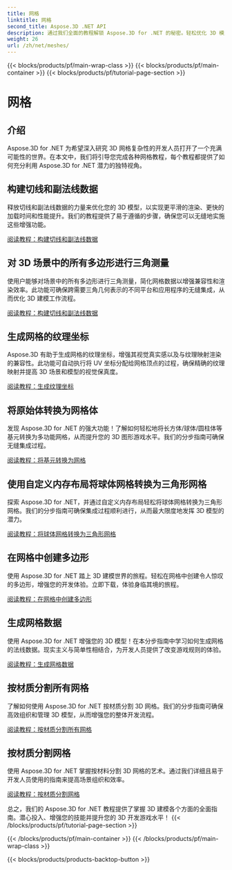 ```yaml
---
title: 网格
linktitle: 网格
second_title: Aspose.3D .NET API
description: 通过我们全面的教程解锁 Aspose.3D for .NET 的秘密。轻松优化 3D 模型、将图元转换为网格并增强图形。
weight: 26
url: /zh/net/meshes/
---
```


{{< blocks/products/pf/main-wrap-class >}}
{{< blocks/products/pf/main-container >}}
{{< blocks/products/pf/tutorial-page-section >}}

# 网格

## 介绍

Aspose.3D for .NET 为希望深入研究 3D 网格复杂性的开发人员打开了一个充满可能性的世界。在本文中，我们将引导您完成各种网格教程，每个教程都提供了如何充分利用 Aspose.3D for .NET 潜力的独特视角。

## 构建切线和副法线数据

释放切线和副法线数据的力量来优化您的 3D 模型，以实现更平滑的渲染、更快的加载时间和性能提升。我们的教程提供了易于遵循的步骤，确保您可以无缝地实施这些增强功能。

[阅读教程：构建切线和副法线数据](./build-tangent-binormal-data/)

## 对 3D 场景中的所有多边形进行三角测量

使用户能够对场景中的所有多边形进行三角测量，简化网格数据以增强兼容性和渲染效率。此功能可确保跨需要三角几何表示的不同平台和应用程序的无缝集成，从而优化 3D 建模工作流程。

[阅读教程：构建切线和副法线数据](./convert-polygons-to-triangles/)

 
## 生成网格的纹理坐标

Aspose.3D 有助于生成网格的纹理坐标，增强其视觉真实感以及与纹理映射渲染的兼容性。此功能可自动执行将 UV 坐标分配给网格顶点的过程，确保精确的纹理映射并提高 3D 场景和模型的视觉保真度。

[阅读教程：生成纹理坐标](./generate-uv-coordinates/)


## 将原始体转换为网格体

发现 Aspose.3D for .NET 的强大功能！了解如何轻松地将长方体/球体/圆柱体等基元转换为多功能网格，从而提升您的 3D 图形游戏水平。我们的分步指南可确保无缝集成过程。

[阅读教程：将基元转换为网格](./convert-primitive-to-mesh/)


## 使用自定义内存布局将球体网格转换为三角形网格

探索 Aspose.3D for .NET，并通过自定义内存布局轻松将球体网格转换为三角形网格。我们的分步指南可确保集成过程顺利进行，从而最大限度地发挥 3D 模型的潜力。

[阅读教程：将球体网格转换为三角形网格](./convert-sphere-mesh-triangle-memory-layout/)

## 在网格中创建多边形

使用 Aspose.3D for .NET 踏上 3D 建模世界的旅程。轻松在网格中创建令人惊叹的多边形，增强您的开发体验。立即下载，体验身临其境的旅程。

[阅读教程：在网格中创建多边形](./create-polygon-in-mesh/)

## 生成网格数据

使用 Aspose.3D for .NET 增强您的 3D 模型！在本分步指南中学习如何生成网格的法线数据。现实主义与简单性相结合，为开发人员提供了改变游戏规则的体验。

[阅读教程：生成网格数据](./generate-data-for-meshes/)

## 按材质分割所有网格

了解如何使用 Aspose.3D for .NET 按材质分割 3D 网格。我们的分步指南可确保高效组织和管理 3D 模型，从而增强您的整体开发流程。

[阅读教程：按材质分割所有网格](./split-all-meshes-by-material/)

## 按材质分割网格

使用 Aspose.3D for .NET 掌握按材料分割 3D 网格的艺术。通过我们详细且易于开发人员使用的指南来提高场景组织和效率。

[阅读教程：按材质分割网格](./split-mesh-by-material/)

总之，我们的 Aspose.3D for .NET 教程提供了掌握 3D 建模各个方面的全面指南。潜心投入、增强您的技能并提升您的 3D 开发游戏水平！
{{< /blocks/products/pf/tutorial-page-section >}}

{{< /blocks/products/pf/main-container >}}
{{< /blocks/products/pf/main-wrap-class >}}

{{< blocks/products/products-backtop-button >}}
